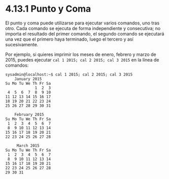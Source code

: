 # 4.13.1 Punto y Coma
El punto y coma puede utilizarse para ejecutar varios comandos, uno tras otro. Cada comando se ejecuta de forma independiente y consecutiva; no importa el resultado del primer comando, el segundo comando se ejecutará una vez que el primero haya terminado, luego el tercero y así sucesivamente.

Por ejemplo, si quieres imprimir los meses de enero, febrero y marzo de 2015, puedes ejecutar `cal 1 2015; cal 2 2015; cal 3 2015` en la línea de comandos:

```shell-session
sysadmin@localhost:~$ cal 1 2015; cal 2 2015; cal 3 2015               
    January 2015                                                        
Su Mo Tu We Th Fr Sa                                 
             1  2  3                                            
 4  5  6  7  8  9 10                                            
11 12 13 14 15 16 17                                                 
18 19 20 21 22 23 24                                                    
25 26 27 28 29 30 31                                                            
                                                               
    February 2015                                                     
Su Mo Tu We Th Fr Sa                                                   
 1  2  3  4  5  6  7                                                   
 8  9 10 11 12 13 14                                                   
15 16 17 18 19 20 21                                                   
22 23 24 25 26 27 28                                                           

     March 2015                                                        
Su Mo Tu We Th Fr Sa                                                   
 1  2  3  4  5  6  7                                                   
 8  9 10 11 12 13 14                                                  
15 16 17 18 19 20 21                                                   
22 23 24 25 26 27 28                                                   
29 30 31    
```